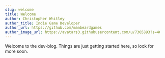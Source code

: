```yaml
---
slug: welcome
title: Welcome
author: Christopher Whitley
author_title: Indie Game Developer
author_url: https://github.com/manbeardgames
author_image_url: https://avatars3.githubusercontent.com/u/7365893?s=460&u=07c8b9ed40261245b9f490d66d6eeaadb920ac17&v=4
---
```


Welcome to the dev-blog. Things are just getting started here, so look for more soon.